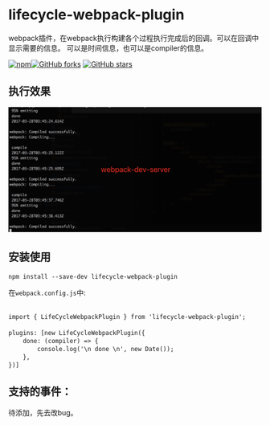 # lifecycle-webpack-plugin

webpack插件，在webpack执行构建各个过程执行完成后的回调。可以在回调中显示需要的信息。
可以是时间信息，也可以是compiler的信息。

[![npm](https://img.shields.io/npm/dt/lifecycle-webpack-plugin.svg)](https://www.npmjs.com/package/lifecycle-webpack-plugin)[![GitHub forks](https://img.shields.io/github/forks/fanjunzhi/lifecycle-webpack-plugin.svg)](https://github.com/fanjunzhi/lifecycle-webpack-plugin/network)
[![GitHub stars](https://img.shields.io/github/stars/fanjunzhi/lifecycle-webpack-plugin.svg)](https://github.com/fanjunzhi/lifecycle-webpack-plugin/stargazers)

## 执行效果

![效果](https://raw.githubusercontent.com/fanjunzhi/lifecycle-webpack-plugin/master/lifecycle-webpack-plugin.png)

## 安装使用

```$xslt
npm install --save-dev lifecycle-webpack-plugin
```
在`webpack.config.js`中:

```$xslt

import { LifeCycleWebpackPlugin } from 'lifecycle-webpack-plugin';

plugins: [new LifeCycleWebpackPlugin({
    done: (compiler) => {
        console.log('\n done \n', new Date());
    },
})]
```
## 支持的事件：

待添加，先去改bug。